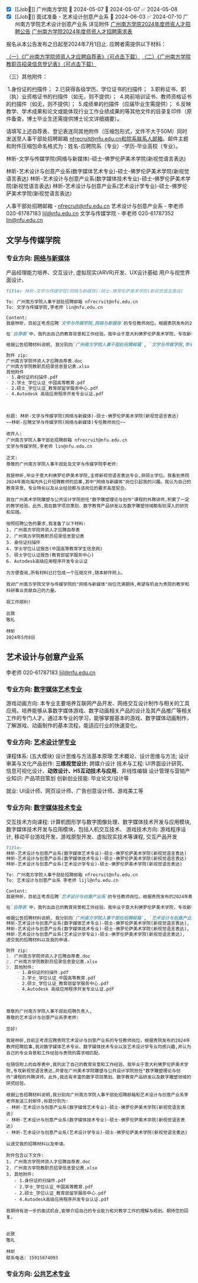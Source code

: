 

- [x] [[Job👔]] 广州南方学院 🛫 2024-05-07 📅 2024-05-07 ✅ 2024-05-08
- [x] [[Job👔]] 面试准备 - 艺术设计创意产业系   📅 2024-06-03 ✅ 2024-07-10
广州南方学院艺术设计创意产业系
详见附件
[广州南方学院2024年度师资人才招聘公告](https://www.nfu.edu.cn/rczp/jsxl/0813afde48cc46c081844f41a9a5296f.htm)
[广州南方学院2024年度师资人才招聘需求表](https://kdocs.cn/l/cpveOZ73ibPJ)

报名从本公告发布之日起至2024年7月1日止.
应聘者需提供以下材料：

[（一）《广州南方学院师资人才应聘自荐表》（可点击下载）](https://www.nfu.edu.cn/docs/2021-03/c122e8fde90b491c85f3974621a76bb7.doc)
[（二）《广州南方学院教职员招录信息登记表》（可点击下载）](https://www.nfu.edu.cn/docs/2021-03/4cd0c26d9351423bbc4469c0039b6990.xlsx)

（三）其他附件：

 1.身份证的扫描件；
 2.已获得各级学历、学位证书的扫描件；
 3.职称证书、职（执）业资格证书的扫描件（如无，则不提供）；
 4.岗前培训证书、教师资格证书的扫描件（如无，则不提供）；
 5.成绩单的扫描件（应届毕业生需提供）；
	 6.反映教学、学术成果和论文或能体现行业工作业绩成果的等其他文件的目录复印件（原件备查，博士毕业生还需提供博士论文详细摘要）。

请填写上述自荐表、登记表连同其他附件（压缩包形式，文件不大于50M）同时发送至人事干部处招聘邮箱 nfrecruit@nfu.edu.cn和院系联系人邮箱。邮件主题和附件压缩包命名格式为：姓名-应聘院系（专业）-学历-毕业高校（专业）。

 

林昕-文学与传媒学院(网络与新媒体)-硕士-佛罗伦萨美术学院(新视觉语言表达)


林昕-艺术设计与创意产业系(数字媒体艺术专业)-硕士-佛罗伦萨美术学院(新视觉语言表达)
林昕-艺术设计与创意产业系(数字媒体技术专业)-硕士-佛罗伦萨美术学院(新视觉语言表达)
林昕-艺术设计与创意产业系(艺术设计学专业)-硕士-佛罗伦萨美术学院(新视觉语言表达)

人事干部处招聘邮箱 -  nfrecruit@nfu.edu.cn
艺术设计与创意产业系 - 李老师	020-61787183 lijl@nfu.edu.cn
文学与传媒学院 -  李老师	020-61787352 lin@nfu.edu.cn


## 文学与传媒学院

### 专业方向: [网络与新媒体](https://wcy.nfu.edu.cn/xygk/zysz/wlyxmt/index.htm) 
产品经理能力培养、交互设计, 虚拟现实(ARVR)开发、UX设计基础 用户与视觉界面设计、

```markdown
Title: 林昕-文学与传媒学院(网络与新媒体)-硕士-佛罗伦萨美术学院(新视觉语言表达)

To: 广州南方学院人事干部处招聘邮箱 nfrecruit@nfu.edu.cn
To: 文学与传媒学院,李老师 lin@nfu.edu.cn

Content:
我是林昕，目前正考虑应聘`文学与传媒学院,网络与新媒体`的专任教师岗位。根据贵院发布的2024年教师招聘启事，我对`网络与新媒体`感兴趣，并认为自己的专业背景和工作经验与贵院的需求相匹配。

在`自荐表`中，我列出自己的教育背景和工作经验。我毕业于意大利佛罗伦萨美术学院，专攻新视觉语言表达，并在广州美术学院雕塑与公共设计学院担任数字雕塑理论与创作课程的外聘讲师。此外，我还有丰富的数字项目策划、数字教育产品研发以及数字雕塑领域的研究经验。

根据公告招聘材料说明, 我分别向`广州南方学院人事干部处招聘邮箱`, `文学与传媒学院,李老师` 递交我的招聘材料以及我的申请.

附件 zip: 
广州南方学院师资人才应聘自荐表.doc
广州南方学院教职员招录信息登记表.xlsx
其他附件
- 1.身份证的扫描件.pdf
- 2.学士_学位认证_中国高等教育.pdf
- 2.硕士_学位认证_教育部留学服务中心.pdf
- 4.Autodesk 高级应用程序开发专业认证.pdf
```

```


标题: 林昕-文学与传媒学院(网络与新媒体)-硕士-佛罗伦萨美术学院(新视觉语言表达)
~~林昕-应聘文学与传媒学院(网络与新媒体)专任教师岗位~~

收件人:
广州南方学院人事干部处招聘邮箱 nfrecruit@nfu.edu.cn
文学与传媒学院,李老师 lin@nfu.edu.cn

正文:
尊敬的广州南方学院人事干部处及文学与传媒学院李老师:

我是林昕,毕业于意大利佛罗伦萨美术学院,主修新视觉语言表达专业,获硕士学位。我看到贵院2024年面向海内外公开招聘教师的启事,其中"网络与新媒体"岗位引起我的兴趣。我认为自己的教育背景、专业特长以及从业经验都与该岗位的要求高度契合。

我在广州美术学院雕塑与公共设计学院担任"数字雕塑理论与创作"课程的外聘讲师,积累了一定的教学经验。此外,我在数字项目策划、数字教育产品研发以及数字雕塑领域都有较深入的研究和实践。

按照招聘公告的要求,我准备了以下材料:
1. 广州南方学院师资人才应聘自荐表
2. 广州南方学院教职员招录信息登记表
3. 身份证扫描件
4. 学士学位认证报告(中国高等教育学生信息网)
5. 硕士学位认证报告(教育部留学服务中心) 
6. Autodesk高级应用程序开发专业认证

为方便查阅,所有材料已打包成一个压缩文件,随本邮件附上。

我对广州南方学院文学与传媒学院的"网络与新媒体"岗位充满期待,希望有机会为贵院的教学和科研事业贡献自己的力量。

祝工作顺利!

此致
敬礼

林昕
2024年5月8日
```

## 艺术设计与创意产业系
李老师	020-61787183 lijl@nfu.edu.cn

### 专业方向: [数字媒体艺术专业](https://art.nfu.edu.cn/yxgk/zysz/7a007acebdeb4fecae5b27f8ad05110d.htm) 
游戏动画方向: 本专业主要培养互联网产品开发、网络交互设计制作与相关的工具应用。培养能够从事数字媒体游戏、数字动画相关产品的设计及其产品推广等相关工作的专门人才。通过本专业的学习，能够掌握基本的游戏、数字媒体动画制作，了解游戏、动画制作的基本流程，能适应行业的快速变化。

### 专业方向: [艺术设计学专业](https://art.nfu.edu.cn/yxgk/zysz/f40300a6d2ba4b22abd64436a6b0e410.htm) 
课程体系: (五大模块)
设计思维与方法基本原理:艺术概论、设计思维与方法; 
设计审美与文化产品创作: **三维视觉设计**; 
跨媒介设计 技术与工程: UI界面设计研究、信息可视化设计、**动效设计、H5互动技术与应用**、非线性编辑
设计管理与营销产业知识: 产品项目策划
创新创业技能: 毕业论文/设计等

就业: UI设计师、网页设计师、广告创意设计师、游戏美工等

### 专业方向: [数字媒体技术专业](https://art.nfu.edu.cn/yxgk/zysz/0d5c9ccb24b047a898e2a284d38c9084.htm)

交互技术方向课程: 计算机图形学与数字图像处理、数字媒体技术开发与应用模块, 数字媒体技术开发与应用模块，包括人机交互技术、
游戏技术方向:  游戏程序设计, 移动平台游戏开发、游戏原型开发、虚拟现实技术等课程, 交互产品开发

```markdown
Title: 
林昕-艺术设计与创意产业系(数字媒体艺术专业)-硕士-佛罗伦萨美术学院(新视觉语言表达)
林昕-艺术设计与创意产业系(数字媒体技术专业)-硕士-佛罗伦萨美术学院(新视觉语言表达)
林昕-艺术设计与创意产业系(艺术设计学专业)-硕士-佛罗伦萨美术学院(新视觉语言表达)

To: 广州南方学院人事干部处招聘邮箱 nfrecruit@nfu.edu.cn
To: 艺术设计与创意产业系 李老师 lijl@nfu.edu.cn

Content:
我是林昕，目前正考虑应聘`艺术设计与创意产业系`的专任教师岗位。根据贵院发布的2024年教师招聘启事，我对`数字媒体艺术专业, 数字媒体技术专业以及艺术设计学专业`均感兴趣，并认为自己的专业背景和工作经验与贵院的需求相匹配。

在`自荐表`中，我列出自己的教育背景和工作经验。我毕业于意大利佛罗伦萨美术学院，专攻新视觉语言表达，并在广州美术学院雕塑与公共设计学院担任数字雕塑理论与创作课程的外聘讲师。此外，我还有丰富的数字项目策划、数字教育产品研发以及数字雕塑领域的研究经验。

根据公告招聘材料说明, 我分别向`广州南方学院人事干部处招聘邮箱`, `艺术设计与创意产业系,李老师` 发送三封邮件分别为:
林昕-艺术设计与创意产业系(数字媒体艺术专业)-硕士-佛罗伦萨美术学院(新视觉语言表达),
林昕-艺术设计与创意产业系(数字媒体技术专业)-硕士-佛罗伦萨美术学院(新视觉语言表达),
林昕-艺术设计与创意产业系(艺术设计学专业)-硕士-佛罗伦萨美术学院(新视觉语言表达),
递交我的招聘材料以及我的申请.

附件 zip: 
1. 广州南方学院师资人才应聘自荐表.doc
2. 广州南方学院教职员招录信息登记表.xlsx
3. 其他附件:
	- 1.身份证的扫描件.pdf
	- 2.学士_学位认证_中国高等教育.pdf
	- 2.硕士_学位认证_教育部留学服务中心.pdf
	- 4.Autodesk 高级应用程序开发专业认证.pdf
```



```


尊敬的广州南方学院人事干部处招聘负责人,
尊敬的艺术设计与创意产业系李老师:

您好!

我是林昕,目前正考虑应聘贵院艺术设计与创意产业系的专任教师岗位。根据贵院发布的2024年教师招聘启事,我对数字媒体艺术专业、数字媒体技术专业以及艺术设计学专业均感兴趣,并认为自己的专业背景和工作经验与贵院的需求相匹配。

在随信附上的自荐表中,我列出了自己的教育背景和工作经验。我毕业于意大利佛罗伦萨美术学院,专攻新视觉语言表达,并曾在广州美术学院雕塑与公共设计学院担任"数字雕塑理论与创作"课程的外聘讲师。此外,我还有丰富的数字项目策划、数字教育产品研发以及数字雕塑领域的研究经验。

根据公告招聘材料说明,我分别向广州南方学院人事干部处招聘邮箱和艺术设计与创意产业系李老师发送三封邮件,标题分别为:
- 林昕-艺术设计与创意产业系(数字媒体艺术专业)-硕士-佛罗伦萨美术学院(新视觉语言表达) 
- 林昕-艺术设计与创意产业系(数字媒体技术专业)-硕士-佛罗伦萨美术学院(新视觉语言表达)
- 林昕-艺术设计与创意产业系(艺术设计学专业)-硕士-佛罗伦萨美术学院(新视觉语言表达)

以递交我的招聘材料以及申请。

附件包含以下文件:
1. 广州南方学院师资人才应聘自荐表.doc
2. 广州南方学院教职员招录信息登记表.xlsx 
3. 其他附件:
   - 1.身份证的扫描件.pdf
   - 2.学士_学位认证_中国高等教育.pdf
   - 2.硕士_学位认证_教育部留学服务中心.pdf
   - 4.Autodesk高级应用程序开发专业认证.pdf

我期待有进一步的面试机会,能够介绍自己的专业能力和对教学工作的理解与规划。期待您的回复。


此致
敬礼

林昕
联系电话: 15915874093
```

### 专业方向: [公共艺术专业](https://art.nfu.edu.cn/yxgk/zysz/bdac2edf78df4532bbab00036d42f39e.htm)


